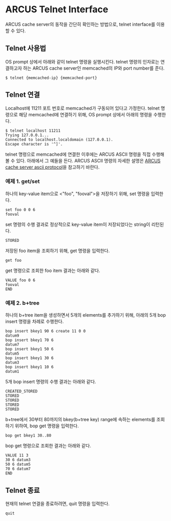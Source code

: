 # ARCUS Telnet Interface

ARCUS cache server의 동작을 간단히 확인하는 방법으로, telnet interface를 이용할 수 있다.

## Telnet 사용법

OS prompt 상에서 아래와 같이 telnet 명령을 실행시킨다.
telnet 명령의 인자로는 연결하고자 하는 ARCUS cache server인 memcached의 IP와 port number를 준다.

```
$ telnet {memcached-ip} {memcached-port}
```

## Telnet 연결

Localhost에 11211 포트 번호로 memcached가 구동되어 있다고 가정한다.
telnet 명령으로 해당 memcached에 연결하기 위해,
OS prompt 상에서 아래의 명령을 수행한다.

```
$ telnet localhost 11211
Trying 127.0.0.1...
Connected to localhost.localdomain (127.0.0.1).
Escape character is '^]'.
```

telnet 명령으로 memcached에 연결한 이후에는 ARCUS ASCII 명령을 직접 수행해 볼 수 있다.
아래에서 그 예들을 든다. ARCUS ASCII 명령의 자세한 설명은 [ARCUS cache server ascii protocol](README.md)을 참고하기 바란다.


### 예제 1.  get/set

하나의 key-value item으로 <"foo", "fooval">을 저장하기 위해, set 명령을 입력한다.

```
set foo 0 0 6
fooval
```

set 명령의 수행 결과로 정상적으로 key-value item이 저장되었다는 string이 리턴된다.

```
STORED
```

저장된 foo item을 조회하기 위해, get 명령을 입력한다.


```
get foo
```

get 명령으로 조회한 foo item 결과는 아래와 같다.


```
VALUE foo 0 6
fooval
END
```

### 예제 2.  b+tree

하나의 b+tree item을 생성하면서 5개의 elements를 추가하기 위해,
아래의 5개 bop insert 명령을 차례로 수행한다.

```
bop insert bkey1 90 6 create 11 0 0
datum9
bop insert bkey1 70 6
datum7
bop insert bkey1 50 6
datum5
bop insert bkey1 30 6
datum3
bop insert bkey1 10 6
datum1
```

5개 bop insert 명령의 수행 결과는 아래와 같다.


```
CREATED_STORED
STORED
STORED
STORED
STORED
```

b+tree에서 30부터 80까지의 bkey(b+tree key) range에 속하는 elements를 조회하기 위하여,
bop get 명령을 입력한다.


```
bop get bkey1 30..80
```

bop get 명령으로 조회한 결과는 아래와 같다.


```
VALUE 11 3
30 6 datum3
50 6 datum5
70 6 datum7
END
```

## Telnet 종료

현재의 telnet 연결을 종료하려면, quit 명령을 입력한다.

```
quit
```
